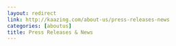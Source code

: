 ```yaml
---
layout: redirect
link: http://kaazing.com/about-us/press-releases-news
categories: [aboutus]
title: Press Releases & News
---
```

